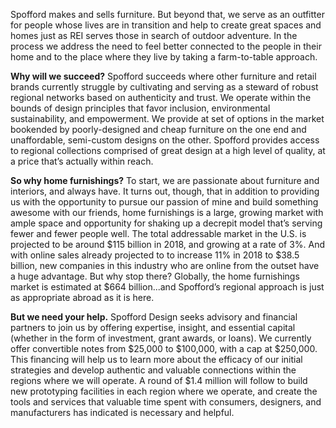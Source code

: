Spofford makes and sells furniture. But beyond that, we serve as an outfitter for people whose lives are in transition and help to create great spaces and homes just as REI serves those in search of outdoor adventure. In the process we address the need to feel better connected to the people in their home and to the place where they live by taking a farm-to-table approach.

**Why will we succeed?** Spofford succeeds where other furniture and retail brands currently struggle by cultivating and serving as a steward of robust regional networks based on authenticity and trust. We operate within the bounds of design principles that favor inclusion, environmental sustainability, and empowerment. We provide at set of options in the market bookended by poorly-designed and cheap furniture on the one end and unaffordable, semi-custom designs on the other. Spofford provides access to regional collections comprised of great design at a high level of quality, at a price that’s actually within reach.

**So why home furnishings?** To start, we are passionate about furniture and interiors, and always have. It turns out, though, that in addition to providing us with the opportunity to pursue our passion of mine and build something awesome with our friends, home furnishings is a large, growing market with ample space and opportunity for shaking up a decrepit model that’s serving fewer and fewer people well. The total addressable market in the U.S. is projected to be around $115 billion in 2018, and growing at a rate of 3%. And with online sales already projected to to increase 11% in 2018 to $38.5 billion, new companies in this industry who are online from the outset have a huge advantage. But why stop there? Globally, the home furnishings market is estimated at $664 billion...and Spofford’s regional approach is just as appropriate abroad as it is here.

**But we need your help.** Spofford Design seeks advisory and financial partners to join us by offering expertise, insight, and essential capital (whether in the form of investment, grant awards, or loans). We currently offer convertible notes from $25,000 to $100,000, with a cap at $250,000. This financing will help us to learn more about the efficacy of our initial strategies and develop authentic and valuable connections within the regions where we will operate. A round of $1.4 million will follow to build new prototyping facilities in each region where we operate, and create the tools and services that valuable time spent with consumers, designers, and manufacturers has indicated is necessary and helpful.

